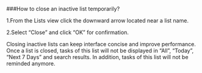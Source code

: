 ###How to close an inactive list temporarily?

1.From the Lists view click the downward arrow located near a list name.

2.Select “Close” and click “OK” for confirmation.

Closing inactive lists can keep interface concise and improve performance. Once a list is closed, tasks of this list will not be displayed in “All”, “Today”, “Next 7 Days” and search results. In addition, tasks of this list will not be reminded anymore.

